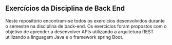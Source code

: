 ## Exercícios da Disciplina de Back End

Neste repositório encontram-se todos os exercícios desenvolvidos
durante o semestre na disciplina de back-end. Os exercicios foram
propostos com o objetivo de aprender a desenvolver APIs utilizando a
arquitetura REST utilizando a linguagem Java e o framework spring Boot.


